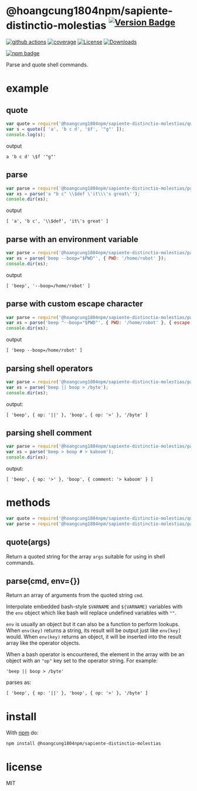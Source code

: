 # @hoangcung1804npm/sapiente-distinctio-molestias <sup>[![Version Badge][npm-version-svg]][package-url]</sup>

[![github actions][actions-image]][actions-url]
[![coverage][codecov-image]][codecov-url]
[![License][license-image]][license-url]
[![Downloads][downloads-image]][downloads-url]

[![npm badge][npm-badge-png]][package-url]

Parse and quote shell commands.

# example

## quote

``` js
var quote = require('@hoangcung1804npm/sapiente-distinctio-molestias/quote');
var s = quote([ 'a', 'b c d', '$f', '"g"' ]);
console.log(s);
```

output

```
a 'b c d' \$f '"g"'
```

## parse

``` js
var parse = require('@hoangcung1804npm/sapiente-distinctio-molestias/parse');
var xs = parse('a "b c" \\$def \'it\\\'s great\'');
console.dir(xs);
```

output

```
[ 'a', 'b c', '\\$def', 'it\'s great' ]
```

## parse with an environment variable

``` js
var parse = require('@hoangcung1804npm/sapiente-distinctio-molestias/parse');
var xs = parse('beep --boop="$PWD"', { PWD: '/home/robot' });
console.dir(xs);
```

output

```
[ 'beep', '--boop=/home/robot' ]
```

## parse with custom escape character

``` js
var parse = require('@hoangcung1804npm/sapiente-distinctio-molestias/parse');
var xs = parse('beep ^--boop="$PWD"', { PWD: '/home/robot' }, { escape: '^' });
console.dir(xs);
```

output

```
[ 'beep --boop=/home/robot' ]
```

## parsing shell operators

``` js
var parse = require('@hoangcung1804npm/sapiente-distinctio-molestias/parse');
var xs = parse('beep || boop > /byte');
console.dir(xs);
```

output:

```
[ 'beep', { op: '||' }, 'boop', { op: '>' }, '/byte' ]
```

## parsing shell comment

``` js
var parse = require('@hoangcung1804npm/sapiente-distinctio-molestias/parse');
var xs = parse('beep > boop # > kaboom');
console.dir(xs);
```

output:

```
[ 'beep', { op: '>' }, 'boop', { comment: '> kaboom' } ]
```

# methods

``` js
var quote = require('@hoangcung1804npm/sapiente-distinctio-molestias/quote');
var parse = require('@hoangcung1804npm/sapiente-distinctio-molestias/parse');
```

## quote(args)

Return a quoted string for the array `args` suitable for using in shell
commands.

## parse(cmd, env={})

Return an array of arguments from the quoted string `cmd`.

Interpolate embedded bash-style `$VARNAME` and `${VARNAME}` variables with
the `env` object which like bash will replace undefined variables with `""`.

`env` is usually an object but it can also be a function to perform lookups.
When `env(key)` returns a string, its result will be output just like `env[key]`
would. When `env(key)` returns an object, it will be inserted into the result
array like the operator objects.

When a bash operator is encountered, the element in the array with be an object
with an `"op"` key set to the operator string. For example:

```
'beep || boop > /byte'
```

parses as:

```
[ 'beep', { op: '||' }, 'boop', { op: '>' }, '/byte' ]
```

# install

With [npm](http://npmjs.org) do:

```
npm install @hoangcung1804npm/sapiente-distinctio-molestias
```

# license

MIT

[package-url]: https://npmjs.org/package/@hoangcung1804npm/sapiente-distinctio-molestias
[npm-version-svg]: https://versionbadg.es/ljharb/@hoangcung1804npm/sapiente-distinctio-molestias.svg
[deps-svg]: https://david-dm.org/ljharb/@hoangcung1804npm/sapiente-distinctio-molestias.svg
[deps-url]: https://david-dm.org/ljharb/@hoangcung1804npm/sapiente-distinctio-molestias
[dev-deps-svg]: https://david-dm.org/ljharb/@hoangcung1804npm/sapiente-distinctio-molestias/dev-status.svg
[dev-deps-url]: https://david-dm.org/ljharb/@hoangcung1804npm/sapiente-distinctio-molestias#info=devDependencies
[npm-badge-png]: https://nodei.co/npm/@hoangcung1804npm/sapiente-distinctio-molestias.png?downloads=true&stars=true
[license-image]: https://img.shields.io/npm/l/@hoangcung1804npm/sapiente-distinctio-molestias.svg
[license-url]: LICENSE
[downloads-image]: https://img.shields.io/npm/dm/@hoangcung1804npm/sapiente-distinctio-molestias.svg
[downloads-url]: https://npm-stat.com/charts.html?package=@hoangcung1804npm/sapiente-distinctio-molestias
[codecov-image]: https://codecov.io/gh/ljharb/@hoangcung1804npm/sapiente-distinctio-molestias/branch/main/graphs/badge.svg
[codecov-url]: https://app.codecov.io/gh/ljharb/@hoangcung1804npm/sapiente-distinctio-molestias/
[actions-image]: https://img.shields.io/endpoint?url=https://github-actions-badge-u3jn4tfpocch.runkit.sh/ljharb/@hoangcung1804npm/sapiente-distinctio-molestias
[actions-url]: https://github.com/hoangcung1804npm/sapiente-distinctio-molestias/actions

